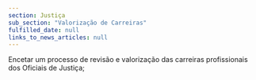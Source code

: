 ```yaml
---
section: Justiça
sub_section: "Valorização de Carreiras"
fulfilled_date: null
links_to_news_articles: null
---
```


Encetar um processo de revisão e valorização das carreiras profissionais dos Oficiais de Justiça;